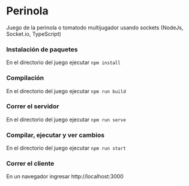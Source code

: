 # Perinola

Juego de la perinola o tomatodo multijugador usando sockets (NodeJs, Socket.io, TypeScript)

### Instalación de paquetes
En el directorio del juego ejecutar `npm install`

### Compilación
En el directorio del juego ejecutar `npm run build`

### Correr el servidor
En el directorio del juego ejecutar `npm run serve`

### Compilar, ejecutar y ver cambios
En el directorio del juego ejecutar `npm run start`

### Correr el cliente
En un navegador ingresar http://localhost:3000